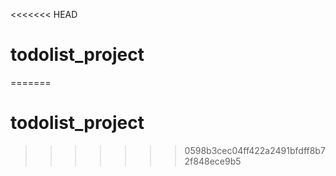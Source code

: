 <<<<<<< HEAD
# todolist_project
=======
# todolist_project
>>>>>>> 0598b3cec04ff422a2491bfdff8b72f848ece9b5
